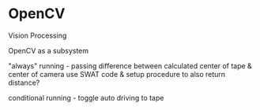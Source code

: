 # OpenCV
Vision Processing

OpenCV as a subsystem

"always" running - 
passing difference between calculated center of tape & center of camera
use SWAT code & setup procedure to also return distance?

conditional running -
toggle auto driving to tape
